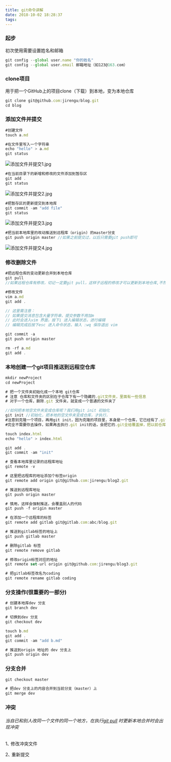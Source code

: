 ```yaml
---
title: git命令讲解
date: 2018-10-02 18:28:37
tags:
---
```


### 起步

初次使用需要设置姓名和邮箱

```javascript
git config --global user.name "你的姓名"
git config --global user.email 邮箱地址（如123@163.com）
```

### clone项目

用于把一个GitHub上的项目clone（下载）到本地，变为本地仓库

```javascript
git clone git@github.com:jirengu/blog.git
cd blog
```

### 添加文件并提交

```javascript
#创建文件
touch a.md

#在文件里写入一个字符串
echo "hello" > a.md
git status 
```

![添加文件并提交1.jpg](https://upload-images.jianshu.io/upload_images/14339384-81b25ac7b0cd1e77.jpg?imageMogr2/auto-orient/strip%7CimageView2/2/w/1240)



```javascript
#在当前目录下的新增和修改的文件添加到暂存区
git add .
git status
```

![添加文件并提交2.jpg](https://upload-images.jianshu.io/upload_images/14339384-1252dd98333c031a.jpg?imageMogr2/auto-orient/strip%7CimageView2/2/w/1240)



```javascript
#把暂存区的更新提交到本地库
git commit -am "add file"
git status
```

![添加文件并提交3.jpg](https://upload-images.jianshu.io/upload_images/14339384-8d7658adef991691.jpg?imageMogr2/auto-orient/strip%7CimageView2/2/w/1240)



```javascript
#把当前本地库里的改动推送到远程库（origin) 的master分支
git push origin master //如果之前提交过，以后只需要git push即可
```

![添加文件并提交4.jpg](https://upload-images.jianshu.io/upload_images/14339384-ceb545cf25896176.jpg?imageMogr2/auto-orient/strip%7CimageView2/2/w/1240)



### 修改删除文件

```javascript
#把远程仓库的变动更新合并到本地仓库
git pull
//如果远程仓库有修改，切记一定要git pull，这样子远程的修改才可以更新到本地仓库,不然会报错！

#修改文件
vim a.md
git add .

// 这里需注意：
// 如果提交消息包含大量字符串，提交参数不用加m
// 此时会进入vim 界面，按下i 进入编辑状态，进行编辑
// 编辑完成后按下esc 进入命令状态，输入 :wq 保存退出 vim

git commit -a
git push origin master

rm -rf a.md
git add .
```



### 本地创建一个git项目推送到远程空仓库

```javascript
mkdir newProject
cd newProject

# 把一个文件夹初始化成一个本地 git仓库
# 注意 仓库和文件夹的区别在于仓库下有一个隐藏的.git文件夹，里面有一些信息
# 对于一个仓库，删除.git 文件夹，就变成一个普通的文件夹了

//如何把本地空文件夹变成仓库呢？我们用git init 初始化
git init //初始化，把本地的空文件夹变成仓库，才执行，
#注意别克隆一个项目，再用git init，因为克隆的项目里，本身是一个仓库，它已经有了.git,
#完全不需要你去操作，如果再去执行.git init的话，会把它的.git全给覆盖掉，把以前仓库的记录的信息全给抹掉 

touch index.html
echo "hello" > index.html

git add .
git commit -am "init"

# 查看本地库里记录的远程库地址
git remote -v

# 这里把远程库的地址添加个标签origin
git remote add origin git@github.com:jirengu/blog2.git

# 推送到远程库地址
git push origin master

# 慎用，这样会强制推送，会覆盖别人的代码
git push -f origin master

# 在添加一个远程库的标签
git remote add gitlab git@gitlab.com:abc/blog.git

# 推送到gitlab标签的地址上
git push gitlab master

# 删除gitlab 标签
git remote remove gitlab

# 修改origin标签对应的地址
git remote set-url origin git@github.com:jirengu/blog3.git

# 把gitlab标签改名为coding
git remote rename gitlab coding

```



### 分支操作(很重要的一部分)

```javascript
# 创建本地库dev 分支
git branch dev

# 切换到dev 分支
git checkout dev

touch b.md
git add .
git commit -am "add b.md"

# 推送到origin 地址的 dev 分支上
git push origin dev 

```



### 分支合并

```javascript
git checkout master

# 把dev 分支上的内容合并到当前分支（master）上
git merge dev
```



### 冲突

###### 当自已和别人改同一个文件的同一个地方，在执行<u>git pull</u> 时更新本地合并时会出现冲突

1､ 修改冲突文件

2､ 重新提交